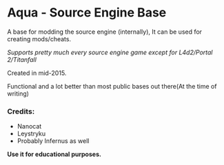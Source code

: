 # Aqua - Source Engine Base

A base for modding the source engine (internally), It can be used for creating mods/cheats.

*Supports pretty much every source engine game except for L4d2/Portal 2/Titanfall*

Created in mid-2015.

Functional and a lot better than most public bases out there(At the time of writing)

### Credits:
- Nanocat
- Leystryku
- Probably Infernus as well




**Use it for educational purposes.**
